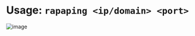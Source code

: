 # Usage: `rapaping <ip/domain> <port>`
![image](https://github.com/erxson/rapaping/assets/50082485/64057176-ccfd-418d-8770-1359096808c1)
